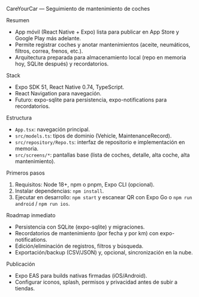 CareYourCar — Seguimiento de mantenimiento de coches

Resumen
- App móvil (React Native + Expo) lista para publicar en App Store y Google Play más adelante.
- Permite registrar coches y anotar mantenimientos (aceite, neumáticos, filtros, correa, frenos, etc.).
- Arquitectura preparada para almacenamiento local (repo en memoria hoy, SQLite después) y recordatorios.

Stack
- Expo SDK 51, React Native 0.74, TypeScript.
- React Navigation para navegación.
- Futuro: expo-sqlite para persistencia, expo-notifications para recordatorios.

Estructura
- `App.tsx`: navegación principal.
- `src/models.ts`: tipos de dominio (Vehicle, MaintenanceRecord).
- `src/repository/Repo.ts`: interfaz de repositorio e implementación en memoria.
- `src/screens/*`: pantallas base (lista de coches, detalle, alta coche, alta mantenimiento).

Primeros pasos
1) Requisitos: Node 18+, npm o pnpm, Expo CLI (opcional).
2) Instalar dependencias: `npm install`.
3) Ejecutar en desarrollo: `npm start` y escanear QR con Expo Go o `npm run android` / `npm run ios`.

Roadmap inmediato
- Persistencia con SQLite (expo-sqlite) y migraciones.
- Recordatorios de mantenimiento (por fecha y por km) con expo-notifications.
- Edición/eliminación de registros, filtros y búsqueda.
- Exportación/backup (CSV/JSON) y, opcional, sincronización en la nube.

Publicación
- Expo EAS para builds nativas firmadas (iOS/Android).
- Configurar iconos, splash, permisos y privacidad antes de subir a tiendas.

